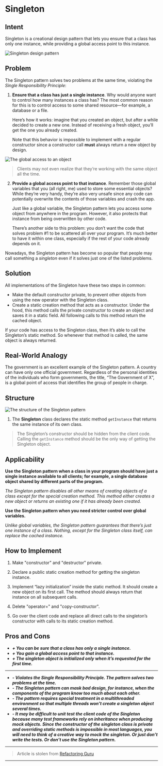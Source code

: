 # Singleton
## Intent

Singleton is a creational design pattern that lets you ensure that a class has only one instance, while providing a global access point to this instance.

![Singleton design pattern](https://refactoring.guru/images/patterns/content/singleton/singleton.png)

## Problem

The Singleton pattern solves two problems at the same time, violating the _Single Responsibility Principle_:

1.  **Ensure that a class has just a single instance**. Why would anyone want to control how many instances a class has? The most common reason for this is to control access to some shared resource—for example, a database or a file.

    Here’s how it works: imagine that you created an object, but after a while decided to create a new one. Instead of receiving a fresh object, you’ll get the one you already created.

    Note that this behavior is impossible to implement with a regular constructor since a constructor call **must** always return a new object by design.

![The global access to an object](https://refactoring.guru/images/patterns/content/singleton/singleton-comic-1-en.png)

>Clients may not even realize that they’re working with the same object all the time.


2.  **Provide a global access point to that instance**. Remember those global variables that you (all right, me) used to store some essential objects? While they’re very handy, they’re also very unsafe since any code can potentially overwrite the contents of those variables and crash the app.

    Just like a global variable, the Singleton pattern lets you access some object from anywhere in the program. However, it also protects that instance from being overwritten by other code.

    There’s another side to this problem: you don’t want the code that solves problem #1 to be scattered all over your program. It’s much better to have it within one class, especially if the rest of your code already depends on it.

Nowadays, the Singleton pattern has become so popular that people may call something a _singleton_ even if it solves just one of the listed problems.


## Solution

All implementations of the Singleton have these two steps in common:

* Make the default constructor private, to prevent other objects from using the  new operator with the Singleton class.
* Create a static creation method that acts as a constructor. Under the hood, this method calls the private constructor to create an  object and saves it in a static field. All following calls to this method return the cached object.

If your code has access to the Singleton class, then it’s able to call the Singleton’s static method. So whenever that method is called, the same object is always returned.

## Real-World Analogy

The government is an excellent example of the Singleton pattern. A country can have only one official government. Regardless of the personal identities of the individuals who form governments, the title, “The Government of X”, is a global point of access that identifies the group of people in charge.

## Structure

![The structure of the Singleton pattern](https://refactoring.guru/images/patterns/diagrams/singleton/structure.png)

1.  The **Singleton** class declares the static method `getInstance` that returns the same instance of its own class.

> The Singleton’s constructor should be hidden from the client code. Calling the `getInstance` method should be the only way of getting the Singleton object.


## Applicability

**Use the Singleton pattern when a class in your program should have just a single instance available to all clients; for example, a single database object shared by different parts of the program.**

*The Singleton pattern disables all other means of creating objects of a class except for the special creation method. This method either creates a new object or returns an existing one if it has already been created.*

**Use the Singleton pattern when you need stricter control over global variables.**

*Unlike global variables, the Singleton pattern guarantees that there’s just one instance of a class. Nothing, except for the Singleton class itself, can replace the cached instance.*

## How to Implement

1. Make "constructor" and "destructor" private.

2. Declare a public static creation method for getting the singleton instance.

3. Implement “lazy initialization” inside the static method. It should create a new object on its first call. The method should always return that instance on all subsequent calls.

4. Delete "operator=" and "copy-constructor".

5. Go over the client code and replace all direct calls to the singleton’s constructor with calls to its static creation method.

## Pros and Cons

* ***+ You can be sure that a class has only a single instance.***
* ***+ You gain a global access point to that instance.***
* ***+ The singleton object is initialized only when it’s requested for the first time.***

---

* ***- Violates the Single Responsibility Principle. The pattern solves two problems at the time.***
* ***- The Singleton pattern can mask bad design, for instance, when the components of the program know too much about each other.***
* ***- The pattern requires special treatment in a multithreaded environment so that multiple threads won’t create a singleton object several times.***
* ***- It may be difficult to unit test the client code of the Singleton because many test frameworks rely on inheritance when producing mock objects. Since the constructor of the singleton class is private and overriding static methods is impossible in most languages, you will need to think of a creative way to mock the singleton. Or just don’t write the tests. Or don’t use the Singleton pattern.***
---
>Article is stolen from [Refactoring Guru](https://refactoring.guru)
---

